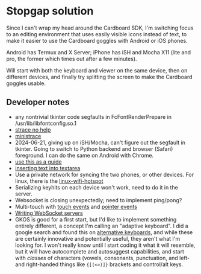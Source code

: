 # Stopgap solution

Since I can't wrap my head around the Cardboard SDK, I'm switching focus to an editing environment that uses easily visible icons instead of text, to make it easier to use the Cardboard goggles with Android or iOS phones.

Android has Termux and X Server; iPhone has iSH and Mocha X11 (lite and pro, the former which times out after a few minutes).

Will start with both the keyboard and viewer on the same device, then on different devices, and finally try splitting the screen to make the Cardboard goggles usable.

## Developer notes
* any nontrivial tkinter code segfaults in FcFontRenderPrepare in /usr/lib/libfontconfig.so.1
* [strace no help](https://github.com/sharkdp/bat/issues/2575)
* [ministrace](https://blog.nelhage.com/2010/08/write-yourself-an-strace-in-70-lines-of-code/)
* 2024-06-21, giving up on iSH/Mocha, can't figure out the segfault in tkinter.
Going to switch to Python backend and browser (Safari) foreground. I can do
the same on Android with Chrome.
* [use this as a guide](https://www.geeksforgeeks.org/build-a-virtual-keyboard-using-html-css-javascript/)
* [inserting text into textarea](https://phuoc.ng/collection/html-dom/insert-text-into-a-text-area-at-the-current-position/)
* Use a private network for syncing the two phones, or other devices. For linux, there is the [linux-wifi-hotspot](https://github.com/jcomeauictx/linux-wifi-hotspot)
* Serializing keyhits on each device won't work, need to do it in the server.
* Websocket is closing unexpectedly; need to implement ping/pong?
* Multi-touch with [touch events](https://developer.mozilla.org/en-US/docs/Web/API/Touch_events/Multi-touch_interaction) and [pointer events](https://developer.mozilla.org/en-US/docs/Web/API/Pointer_events/Multi-touch_interaction)
* [Writing WebSocket servers](https://developer.mozilla.org/en-US/docs/Web/API/WebSockets_API/Writing_WebSocket_servers)
* GKOS is good for a first start, but I'd like to implement something entirely
  different, a concept I'm calling an "adaptive keyboard". I did a google search  and found this on [alternative keyboards](https://www.ucdenver.edu/centers/center-for-inclusive-design-and-engineering/community-engagement/colorado-assistive-technology-act-program/technology-and-transition-to-employment/alternative-keyboards), and while these are certainly innovative and potentially useful, they
  aren't what I'm looking for. I won't really know until I start coding it
  what it will resemble, but it will have autocomplete and autosuggest
  capabilities, and start with *classes* of characters (vowels, consonants,
  punctuation, and left- and right-handed things like `{[(<>)]}` brackets and
  control/alt keys.
